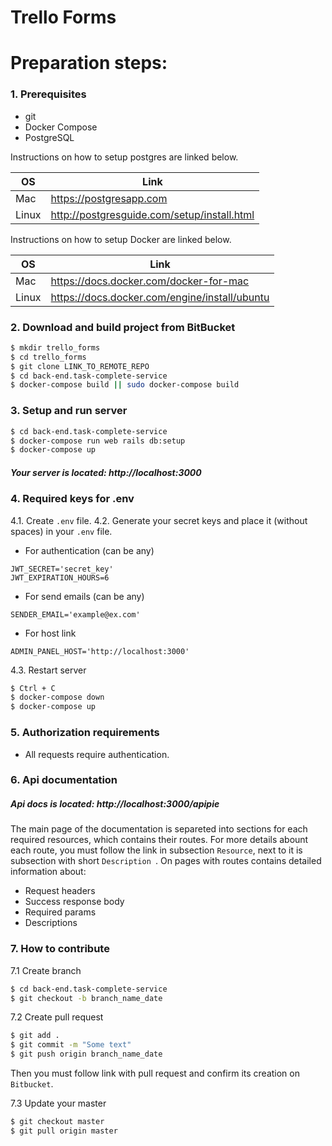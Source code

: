 # Trello Forms
# Preparation steps:
### 1. Prerequisites
  - git
  - Docker Compose
  - PostgreSQL

Instructions on how to setup postgres are linked below.

| OS  | Link |
| ------ | ------ |
| Mac | https://postgresapp.com|
| Linux | http://postgresguide.com/setup/install.html |

Instructions on how to setup Docker are linked below.

| OS  | Link |
| ---- | ---- |
| Mac | https://docs.docker.com/docker-for-mac|
| Linux | https://docs.docker.com/engine/install/ubuntu |

### 2. Download and build project from BitBucket

```sh
$ mkdir trello_forms
$ cd trello_forms
$ git clone LINK_TO_REMOTE_REPO
$ cd back-end.task-complete-service
$ docker-compose build || sudo docker-compose build
```
### 3. Setup and run server
```sh
$ cd back-end.task-complete-service
$ docker-compose run web rails db:setup
$ docker-compose up
```
##### Your server is located: http://localhost:3000
### 4. Required keys for .env
4.1. Create `.env` file.
4.2. Generate your secret keys and place it (without spaces) in your `.env` file.

- For authentication (can be any)
```
JWT_SECRET='secret_key'
JWT_EXPIRATION_HOURS=6
```
- For send emails (can be any)
```
SENDER_EMAIL='example@ex.com'
```
- For host link
```
ADMIN_PANEL_HOST='http://localhost:3000'
```
4.3. Restart server
```sh
$ Ctrl + C
$ docker-compose down
$ docker-compose up
```
### 5. Authorization requirements
- All requests require authentication.

### 6. Api documentation
##### Api docs is located: http://localhost:3000/apipie
The main page of the documentation is separeted into sections for each required resources, which contains their routes.
For more details abount each route, you must follow the link in subsection `Resource`, next to it is subsection with short `Description `.
On pages with routes contains detailed information about:
- Request headers
- Success response body
- Required params
- Descriptions
### 7. How to contribute
7.1 Create branch
```sh
$ cd back-end.task-complete-service
$ git checkout -b branch_name_date
```
7.2 Create pull request
```sh
$ git add .
$ git commit -m "Some text"
$ git push origin branch_name_date
```
Then you must follow link with pull request and confirm its creation on `Bitbucket`.

7.3 Update your master
```sh
$ git checkout master
$ git pull origin master
```
